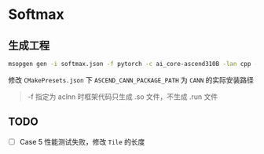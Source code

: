 # Softmax

## 生成工程

```bash
msopgen gen -i softmax.json -f pytorch -c ai_core-ascend310B -lan cpp -out softmax/
```

修改 `CMakePresets.json` 下 `ASCEND_CANN_PACKAGE_PATH` 为 `CANN` 的实际安装路径

> -f 指定为 aclnn 时框架代码只生成 .so 文件，不生成 .run 文件

## TODO
- [ ] Case 5 性能测试失败，修改 `Tile` 的长度